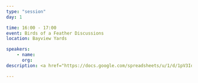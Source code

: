 ```yaml
---
type: "session"
day: 1

time: 16:00 - 17:00
event: Birds of a Feather Discussions
location: Bayview Yards

speakers:
    - name:
      org:
description: <a href="https://docs.google.com/spreadsheets/u/1/d/1pV3IdB_zn4fPk5aieM1EBpeQ04of43qPnAi3TicdON8/edit?usp=sharing">Find or propose a session to join</a>

---
```

